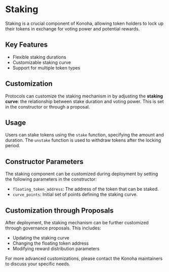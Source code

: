 # Staking

Staking is a crucial component of Konoha, allowing token holders to lock up their tokens in exchange for voting power and potential rewards.

## Key Features

- Flexible staking durations
- Customizable staking curve
- Support for multiple token types

## Customization

Protocols can customize the staking mechanism in by adjusting the **staking curve**: the relationship between stake duration and voting power. This is set in the constructor or through a proposal.


## Usage

Users can stake tokens using the `stake` function, specifying the amount and duration. The `unstake` function is used to withdraw tokens after the locking period.

## Constructor Parameters

The staking component can be customized during deployment by setting the following parameters in the constructor:

- `floating_token_address`: The address of the token that can be staked.
- `curve_points`: Initial set of points defining the staking curve.

## Customization through Proposals

After deployment, the staking mechanism can be further customized through governance proposals. This includes:

- Updating the staking curve
- Changing the floating token address
- Modifying reward distribution parameters

For more advanced customizations, please contact the Konoha maintainers to discuss your specific needs.